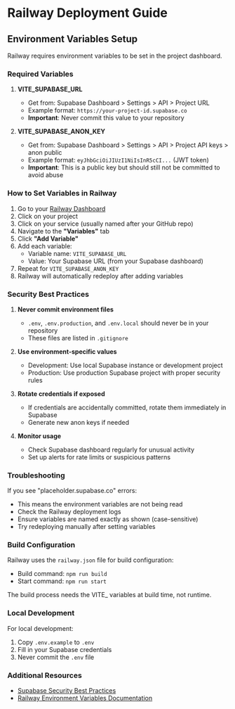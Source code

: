 # Railway Deployment Guide

## Environment Variables Setup

Railway requires environment variables to be set in the project dashboard. 

### Required Variables

1. **VITE_SUPABASE_URL**
   - Get from: Supabase Dashboard > Settings > API > Project URL
   - Example format: `https://your-project-id.supabase.co`
   - **Important**: Never commit this value to your repository

2. **VITE_SUPABASE_ANON_KEY**
   - Get from: Supabase Dashboard > Settings > API > Project API keys > anon public
   - Example format: `eyJhbGciOiJIUzI1NiIsInR5cCI...` (JWT token)
   - **Important**: This is a public key but should still not be committed to avoid abuse

### How to Set Variables in Railway

1. Go to your [Railway Dashboard](https://railway.app/dashboard)
2. Click on your project
3. Click on your service (usually named after your GitHub repo)
4. Navigate to the **"Variables"** tab
5. Click **"Add Variable"**
6. Add each variable:
   - Variable name: `VITE_SUPABASE_URL`
   - Value: Your Supabase URL (from your Supabase dashboard)
7. Repeat for `VITE_SUPABASE_ANON_KEY`
8. Railway will automatically redeploy after adding variables

### Security Best Practices

1. **Never commit environment files**
   - `.env`, `.env.production`, and `.env.local` should never be in your repository
   - These files are listed in `.gitignore`

2. **Use environment-specific values**
   - Development: Use local Supabase instance or development project
   - Production: Use production Supabase project with proper security rules

3. **Rotate credentials if exposed**
   - If credentials are accidentally committed, rotate them immediately in Supabase
   - Generate new anon keys if needed

4. **Monitor usage**
   - Check Supabase dashboard regularly for unusual activity
   - Set up alerts for rate limits or suspicious patterns

### Troubleshooting

If you see "placeholder.supabase.co" errors:
- This means the environment variables are not being read
- Check the Railway deployment logs
- Ensure variables are named exactly as shown (case-sensitive)
- Try redeploying manually after setting variables

### Build Configuration

Railway uses the `railway.json` file for build configuration:
- Build command: `npm run build`
- Start command: `npm run start`

The build process needs the VITE_ variables at build time, not runtime.

### Local Development

For local development:
1. Copy `.env.example` to `.env`
2. Fill in your Supabase credentials
3. Never commit the `.env` file

### Additional Resources

- [Supabase Security Best Practices](https://supabase.com/docs/guides/platform/security-best-practices)
- [Railway Environment Variables Documentation](https://docs.railway.app/develop/variables)
